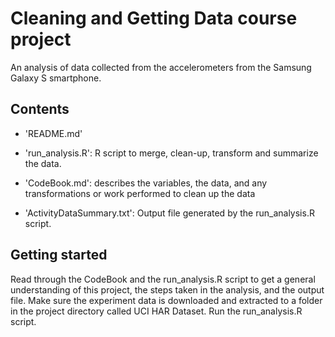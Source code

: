 # Cleaning and Getting Data course project

An analysis of data collected from the accelerometers from the Samsung Galaxy S smartphone.


## Contents

- 'README.md'

- 'run_analysis.R': R script to merge, clean-up, transform and summarize the data.

- 'CodeBook.md': describes the variables, the data, and any transformations or 
   work performed to clean up the data

- 'ActivityDataSummary.txt': Output file generated by the run_analysis.R script.


## Getting started
Read through the CodeBook and the run_analysis.R script to get a general understanding of this project, the steps taken in the analysis, and the output file.
Make sure the experiment data is downloaded and extracted to a folder in the project directory called UCI HAR Dataset.
Run the run_analysis.R script.